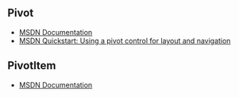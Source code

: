 ## Pivot
- [MSDN Documentation](http://msdn.microsoft.com/en-us/library/windows/apps/dn624879.aspx)
- [MSDN Quickstart: Using a pivot control for layout and navigation](http://msdn.microsoft.com/en-us/library/windows/apps/dn615002.aspx)

## PivotItem
- [MSDN Documentation](http://msdn.microsoft.com/en-us/library/windows/apps/dn624871.aspx)
